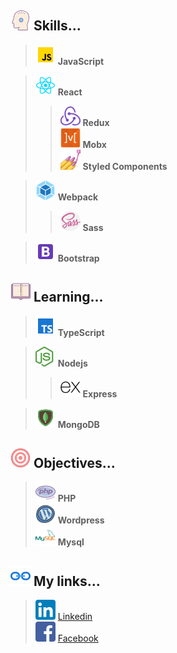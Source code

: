 ## ![Skills](https://github.com/KlessitonRodrigues/KlessitonRodrigues/blob/main/assets/gif/brain.gif) Skills...
> ![logo](https://github.com/KlessitonRodrigues/KlessitonRodrigues/blob/main/assets/img/javascript-logo.png) **JavaScript**  

> ![logo](https://github.com/KlessitonRodrigues/KlessitonRodrigues/blob/main/assets/img/react-logo.png) **React**  
>> ![logo](https://github.com/KlessitonRodrigues/KlessitonRodrigues/blob/main/assets/img/redux-logo.png) **Redux**  
>> ![logo](https://github.com/KlessitonRodrigues/KlessitonRodrigues/blob/main/assets/img/mobx-logo.png) **Mobx**  
>> ![logo](https://github.com/KlessitonRodrigues/KlessitonRodrigues/blob/main/assets/img/styled-componets-logo.png) **Styled Components**  

> ![logo](https://github.com/KlessitonRodrigues/KlessitonRodrigues/blob/main/assets/img/webpack-logo.png) **Webpack**  
>> ![logo](https://github.com/KlessitonRodrigues/KlessitonRodrigues/blob/main/assets/img/sass-logo.png) **Sass**  

> ![logo](https://github.com/KlessitonRodrigues/KlessitonRodrigues/blob/main/assets/img/bootstrap-logo.png) **Bootstrap**  

## ![Learning](https://github.com/KlessitonRodrigues/KlessitonRodrigues/blob/main/assets/gif/book.gif) Learning...
> ![logo](https://github.com/KlessitonRodrigues/KlessitonRodrigues/blob/main/assets/img/typescript-logo.png) **TypeScript**  

> ![logo](https://github.com/KlessitonRodrigues/KlessitonRodrigues/blob/main/assets/img/nodejs-logo.png) **Nodejs**  
>> ![logo](https://github.com/KlessitonRodrigues/KlessitonRodrigues/blob/main/assets/img/express-logo.png) **Express**  

> ![logo](https://github.com/KlessitonRodrigues/KlessitonRodrigues/blob/main/assets/img/mongodb-logo.png) **MongoDB**  

## ![Objective](https://github.com/KlessitonRodrigues/KlessitonRodrigues/blob/main/assets/gif/objective.gif) Objectives...
> ![logo](https://github.com/KlessitonRodrigues/KlessitonRodrigues/blob/main/assets/img/php-logo.png) **PHP**  
> ![logo](https://github.com/KlessitonRodrigues/KlessitonRodrigues/blob/main/assets/img/wordpress-logo.png) **Wordpress**  
> ![logo](https://github.com/KlessitonRodrigues/KlessitonRodrigues/blob/main/assets/img/mysql-logo.png) **Mysql**  

## ![Links](https://github.com/KlessitonRodrigues/KlessitonRodrigues/blob/main/assets/gif/link.gif) My links...
> ![logo](https://github.com/KlessitonRodrigues/KlessitonRodrigues/blob/main/assets/img/linkedin-logo.png)
> [Linkedin](http://linkedin.com/in/klessitonrds "Klessitonrds")  
> ![logo](https://github.com/KlessitonRodrigues/KlessitonRodrigues/blob/main/assets/img/fb-logo.png)
> [Facebook](http://fb.com/klessitomrodrigues "Klessitom Rodrigues")

